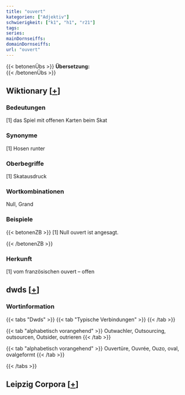 ```yaml
---
title: "ouvert"
kategorien: ["Adjektiv"]
schwierigkeit: ["k1", "h1", "r21"]
tags:
series:
mainDornseiffs:
domainDornseiffs:
url: "ouvert"
---
```


{{< betonenÜbs >}}
**Übersetzung:**  
{{< /betonenÜbs >}}

## Wiktionary [[+](https://de.wiktionary.org/wiki/ouvert)]

### Bedeutungen
[1] das Spiel mit offenen Karten beim Skat  

### Synonyme
[1] Hosen runter  

### Oberbegriffe
[1] Skatausdruck  

### Wortkombinationen
Null, Grand  

### Beispiele
{{< betonenZB >}}
[1] Null ouvert ist angesagt.  

{{< /betonenZB >}}
### Herkunft
[1] vom französischen ouvert – offen  



## dwds [[+](https://www.dwds.de/wb/ouvert)]

### Wortinformation
{{< tabs "Dwds" >}}
{{< tab "Typische Verbindungen" >}}
{{< /tab >}}

{{< tab "alphabetisch vorangehend" >}}
Outwachler, Outsourcing, outsourcen, Outsider, outrieren
{{< /tab >}}

{{< tab "alphabetisch vorangehend" >}}
Ouvertüre, Ouvrée, Ouzo, oval, ovalgeformt
{{< /tab >}}

{{< /tabs >}}

## Leipzig Corpora [[+](https://corpora.uni-leipzig.de/en/res?word=ouvert&corpusId=deu_newscrawl-public_2018)]

